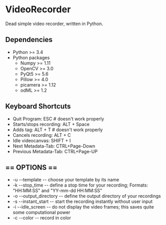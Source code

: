 # VideoRecorder

Dead simple video recorder, written in Python.


Dependencies
------------
* Python >= 3.4 
* Python packages
    * Numpy >= 1.11
    * OpenCV >= 3.0
    * PyQt5 >= 5.6
    * Pillow >= 4.0
    * picamera >= 1.12
    * odML >= 1.2 

Keyboard Shortcuts
------------------
* Quit Program: ESC # doesn't work properly
* Starts/stops recording: ALT + Space
* Adds tag: ALT + T # doesn't work properly
* Cancels recording: ALT + C
* Idle videocanvas: SHIFT + I
* Next Metadata-Tab: CTRL+Page-Down
* Previous Metadata-Tab: CTRL+Page-UP


== OPTIONS ==
-------------
* -u --template           -- choose your template by its name
* -k --stop_time          -- define a stop time for your recording; Formats: "HH:MM:SS" and "YY-mm-dd HH:MM:SS"
* -o --output_directory   -- define the output directory of your recordings
* -s --instant_start      -- start the recording instantly without user input
* -i --idle_screen        -- do not display the video frames; this saves quite some computational power
* -c --color              -- record in color

